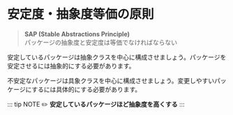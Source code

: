 # 安定度・抽象度等価の原則
> **SAP (Stable Abstractions Principle)**  
> パッケージの抽象度と安定度は等価でなければならない

安定しているパッケージは抽象クラスを中心に構成させましょう。パッケージを安定させるには抽象的にする必要があります。

不安定なパッケージは具象クラスを中心に構成させましょう。変更しやすいパッケージにするには具体的にする必要があります。

::: tip NOTE
:pencil2: **安定しているパッケージほど抽象度を高くする**
:::

